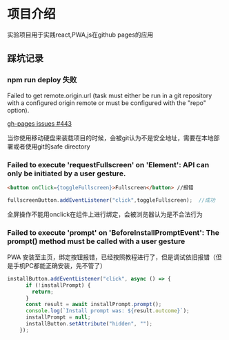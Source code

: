 # 项目介绍

实验项目用于实践react,PWA,js在github pages的应用

## 踩坑记录

### npm run deploy 失败

Failed to get remote.origin.url (task must either be run in a git repository with a configured origin remote or must be configured with the "repo" option).

[gh-pages issues #443](https://github.com/tschaub/gh-pages/issues/443)

当你使用移动硬盘来装载项目的时候，会被git认为不是安全地址，需要在本地部署或者使用git的safe directory

### Failed to execute 'requestFullscreen' on 'Element': API can only be initiated by a user gesture.

```html
<button onClick={toggleFullscreen}>Fullscreen</button> //报错
```

```js
fullscreenButton.addEventListener("click",toggleFullscreen);  //成功
```

全屏操作不能用onclick在组件上进行绑定，会被浏览器认为是不合法行为

### Failed to execute 'prompt' on 'BeforeInstallPromptEvent': The prompt() method must be called with a user gesture

PWA 安装至主页，绑定按钮报错，已经按照教程进行了，但是调试依旧报错（但是手机PC都能正确安装，先不管了）

```js
installButton.addEventListener("click", async () => {
      if (!installPrompt) {
        return;
      }
      const result = await installPrompt.prompt();
      console.log(`Install prompt was: ${result.outcome}`);
      installPrompt = null;
      installButton.setAttribute("hidden", "");
    });
```